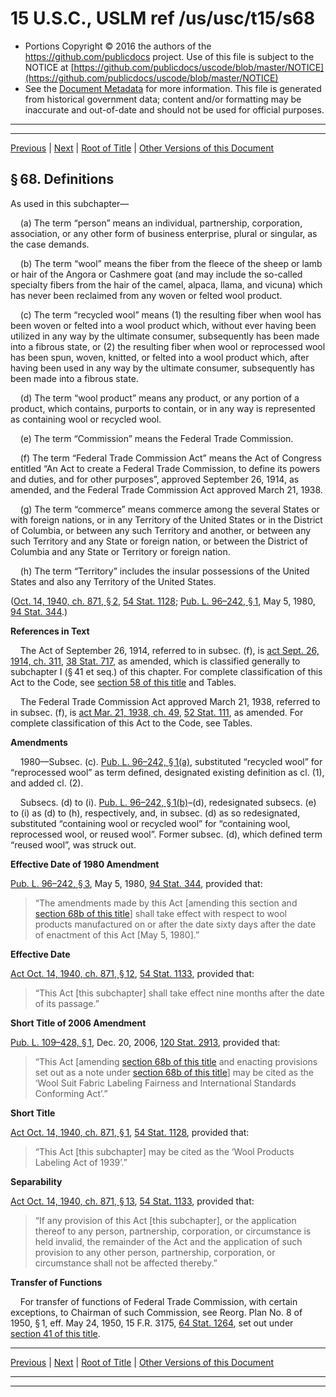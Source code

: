---
---

# 15 U.S.C., USLM ref /us/usc/t15/s68

* Portions Copyright © 2016 the authors of the https://github.com/publicdocs project.
  Use of this file is subject to the NOTICE at [https://github.com/publicdocs/uscode/blob/master/NOTICE](https://github.com/publicdocs/uscode/blob/master/NOTICE)
* See the [Document Metadata](././../../../../..//README.md) for more information.
  This file is generated from historical government data; content and/or formatting may be inaccurate and out-of-date and should not be used for official purposes.

----------
----------

[Previous](./../../../../..//us/usc/t15/ch2/schIII/m__us_usc_t15_ch2_schIII.md) | [Next](./../../../../..//us/usc/t15/ch2/schIII/m__us_usc_t15_s68a.md) | [Root of Title](./../../../../../) | [Other Versions of this Document](https://publicdocs.github.io/go/links?ns=uslm&ref=%2Fus%2Fusc%2Ft15%2Fs68)

## § 68. Definitions

As used in this subchapter—

    (a) The term “person” means an individual, partnership, corporation, association, or any other form of business enterprise, plural or singular, as the case demands.

    (b) The term “wool” means the fiber from the fleece of the sheep or lamb or hair of the Angora or Cashmere goat (and may include the so-called specialty fibers from the hair of the camel, alpaca, llama, and vicuna) which has never been reclaimed from any woven or felted wool product.

    (c) The term “recycled wool” means (1) the resulting fiber when wool has been woven or felted into a wool product which, without ever having been utilized in any way by the ultimate consumer, subsequently has been made into a fibrous state, or (2) the resulting fiber when wool or reprocessed wool has been spun, woven, knitted, or felted into a wool product which, after having been used in any way by the ultimate consumer, subsequently has been made into a fibrous state.

    (d) The term “wool product” means any product, or any portion of a product, which contains, purports to contain, or in any way is represented as containing wool or recycled wool.

    (e) The term “Commission” means the Federal Trade Commission.

    (f) The term “Federal Trade Commission Act” means the Act of Congress entitled “An Act to create a Federal Trade Commission, to define its powers and duties, and for other purposes”, approved September 26, 1914, as amended, and the Federal Trade Commission Act approved March 21, 1938.

    (g) The term “commerce” means commerce among the several States or with foreign nations, or in any Territory of the United States or in the District of Columbia, or between any such Territory and another, or between any such Territory and any State or foreign nation, or between the District of Columbia and any State or Territory or foreign nation.

    (h) The term “Territory” includes the insular possessions of the United States and also any Territory of the United States.

([Oct. 14, 1940, ch. 871, § 2][/us/act/1940-10-14/ch871/s2], [54 Stat. 1128][/us/stat/54/1128]; [Pub. L. 96–242, § 1][/us/pl/96/242/s1], May 5, 1980, [94 Stat. 344][/us/stat/94/344].)

 __References in Text__ 

    The Act of September 26, 1914, referred to in subsec. (f), is [act Sept. 26, 1914, ch. 311][/us/act/1914-09-26/ch311], [38 Stat. 717][/us/stat/38/717], as amended, which is classified generally to subchapter I (§ 41 et seq.) of this chapter. For complete classification of this Act to the Code, see [section 58 of this title][/us/usc/t15/s58] and Tables.

    The Federal Trade Commission Act approved March 21, 1938, referred to in subsec. (f), is [act Mar. 21, 1938, ch. 49][/us/act/1938-03-21/ch49], [52 Stat. 111][/us/stat/52/111], as amended. For complete classification of this Act to the Code, see Tables.

 __Amendments__ 

    1980—Subsec. (c). [Pub. L. 96–242, § 1(a)][/us/pl/96/242/s1/a], substituted “recycled wool” for “reprocessed wool” as term defined, designated existing definition as cl. (1), and added cl. (2).

    Subsecs. (d) to (i). [Pub. L. 96–242, § 1(b)][/us/pl/96/242/s1/b]–(d), redesignated subsecs. (e) to (i) as (d) to (h), respectively, and, in subsec. (d) as so redesignated, substituted “containing wool or recycled wool” for “containing wool, reprocessed wool, or reused wool”. Former subsec. (d), which defined term “reused wool”, was struck out.

 __Effective Date of 1980 Amendment__ 

[Pub. L. 96–242, § 3][/us/pl/96/242/s3], May 5, 1980, [94 Stat. 344][/us/stat/94/344], provided that: 

> “The amendments made by this Act \[amending this section and [section 68b of this title][/us/usc/t15/s68b]\] shall take effect with respect to wool products manufactured on or after the date sixty days after the date of enactment of this Act \[May 5, 1980\].”

 __Effective Date__ 

[Act Oct. 14, 1940, ch. 871, § 12][/us/act/1940-10-14/ch871/s12], [54 Stat. 1133][/us/stat/54/1133], provided that: 

> “This Act \[this subchapter\] shall take effect nine months after the date of its passage.”

 __Short Title of 2006 Amendment__ 

[Pub. L. 109–428, § 1][/us/pl/109/428/s1], Dec. 20, 2006, [120 Stat. 2913][/us/stat/120/2913], provided that: 

> “This Act \[amending [section 68b of this title][/us/usc/t15/s68b] and enacting provisions set out as a note under [section 68b of this title][/us/usc/t15/s68b]\] may be cited as the ‘Wool Suit Fabric Labeling Fairness and International Standards Conforming Act’.”

 __Short Title__ 

[Act Oct. 14, 1940, ch. 871, § 1][/us/act/1940-10-14/ch871/s1], [54 Stat. 1128][/us/stat/54/1128], provided that: 

> “This Act \[this subchapter\] may be cited as the ‘Wool Products Labeling Act of 1939’.”

 __Separability__ 

[Act Oct. 14, 1940, ch. 871, § 13][/us/act/1940-10-14/ch871/s13], [54 Stat. 1133][/us/stat/54/1133], provided that: 

> “If any provision of this Act \[this subchapter\], or the application thereof to any person, partnership, corporation, or circumstance is held invalid, the remainder of the Act and the application of such provision to any other person, partnership, corporation, or circumstance shall not be affected thereby.”

 __Transfer of Functions__ 

    For transfer of functions of Federal Trade Commission, with certain exceptions, to Chairman of such Commission, see Reorg. Plan No. 8 of 1950, § 1, eff. May 24, 1950, 15 F.R. 3175, [64 Stat. 1264][/us/stat/64/1264], set out under [section 41 of this title][/us/usc/t15/s41].

----------

[Previous](./../../../../..//us/usc/t15/ch2/schIII/m__us_usc_t15_ch2_schIII.md) | [Next](./../../../../..//us/usc/t15/ch2/schIII/m__us_usc_t15_s68a.md) | [Root of Title](./../../../../../) | [Other Versions of this Document](https://publicdocs.github.io/go/links?ns=uslm&ref=%2Fus%2Fusc%2Ft15%2Fs68)

----------
----------

[/us/act/1940-10-14/ch871/s2]: https://publicdocs.github.io/go/links?ns=uslm&ref=%2Fus%2Fact%2F1940-10-14%2Fch871%2Fs2
[/us/stat/54/1128]: https://publicdocs.github.io/go/links?ns=uslm&ref=%2Fus%2Fstat%2F54%2F1128
[/us/pl/96/242/s1]: https://publicdocs.github.io/go/links?ns=uslm&ref=%2Fus%2Fpl%2F96%2F242%2Fs1
[/us/stat/94/344]: https://publicdocs.github.io/go/links?ns=uslm&ref=%2Fus%2Fstat%2F94%2F344
[/us/act/1914-09-26/ch311]: https://publicdocs.github.io/go/links?ns=uslm&ref=%2Fus%2Fact%2F1914-09-26%2Fch311
[/us/stat/38/717]: https://publicdocs.github.io/go/links?ns=uslm&ref=%2Fus%2Fstat%2F38%2F717
[/us/usc/t15/s58]: https://publicdocs.github.io/go/links?ns=uslm&ref=%2Fus%2Fusc%2Ft15%2Fs58
[/us/act/1938-03-21/ch49]: https://publicdocs.github.io/go/links?ns=uslm&ref=%2Fus%2Fact%2F1938-03-21%2Fch49
[/us/stat/52/111]: https://publicdocs.github.io/go/links?ns=uslm&ref=%2Fus%2Fstat%2F52%2F111
[/us/pl/96/242/s1/a]: https://publicdocs.github.io/go/links?ns=uslm&ref=%2Fus%2Fpl%2F96%2F242%2Fs1%2Fa
[/us/pl/96/242/s1/b]: https://publicdocs.github.io/go/links?ns=uslm&ref=%2Fus%2Fpl%2F96%2F242%2Fs1%2Fb
[/us/pl/96/242/s3]: https://publicdocs.github.io/go/links?ns=uslm&ref=%2Fus%2Fpl%2F96%2F242%2Fs3
[/us/stat/94/344]: https://publicdocs.github.io/go/links?ns=uslm&ref=%2Fus%2Fstat%2F94%2F344
[/us/usc/t15/s68b]: https://publicdocs.github.io/go/links?ns=uslm&ref=%2Fus%2Fusc%2Ft15%2Fs68b
[/us/act/1940-10-14/ch871/s12]: https://publicdocs.github.io/go/links?ns=uslm&ref=%2Fus%2Fact%2F1940-10-14%2Fch871%2Fs12
[/us/stat/54/1133]: https://publicdocs.github.io/go/links?ns=uslm&ref=%2Fus%2Fstat%2F54%2F1133
[/us/pl/109/428/s1]: https://publicdocs.github.io/go/links?ns=uslm&ref=%2Fus%2Fpl%2F109%2F428%2Fs1
[/us/stat/120/2913]: https://publicdocs.github.io/go/links?ns=uslm&ref=%2Fus%2Fstat%2F120%2F2913
[/us/usc/t15/s68b]: https://publicdocs.github.io/go/links?ns=uslm&ref=%2Fus%2Fusc%2Ft15%2Fs68b
[/us/usc/t15/s68b]: https://publicdocs.github.io/go/links?ns=uslm&ref=%2Fus%2Fusc%2Ft15%2Fs68b
[/us/act/1940-10-14/ch871/s1]: https://publicdocs.github.io/go/links?ns=uslm&ref=%2Fus%2Fact%2F1940-10-14%2Fch871%2Fs1
[/us/stat/54/1128]: https://publicdocs.github.io/go/links?ns=uslm&ref=%2Fus%2Fstat%2F54%2F1128
[/us/act/1940-10-14/ch871/s13]: https://publicdocs.github.io/go/links?ns=uslm&ref=%2Fus%2Fact%2F1940-10-14%2Fch871%2Fs13
[/us/stat/54/1133]: https://publicdocs.github.io/go/links?ns=uslm&ref=%2Fus%2Fstat%2F54%2F1133
[/us/stat/64/1264]: https://publicdocs.github.io/go/links?ns=uslm&ref=%2Fus%2Fstat%2F64%2F1264
[/us/usc/t15/s41]: https://publicdocs.github.io/go/links?ns=uslm&ref=%2Fus%2Fusc%2Ft15%2Fs41


